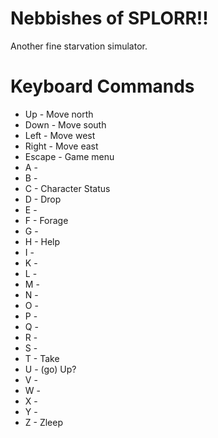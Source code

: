 # Nebbishes of SPLORR!!
Another fine starvation simulator.

# Keyboard Commands
* Up - Move north
* Down - Move south
* Left - Move west
* Right - Move east
* Escape - Game menu
* A -
* B -
* C - Character Status
* D - Drop
* E - 
* F - Forage
* G - 
* H - Help
* I - 
* K -
* L - 
* M -
* N -
* O -
* P -
* Q -
* R -
* S -
* T - Take
* U - (go) Up?
* V - 
* W -
* X -
* Y -
* Z - Zleep